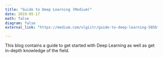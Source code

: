 ```yaml
---
title: "Guide to Deep Learning (Medium)"
date: 2019-05-17
math: false
diagram: false
external_link: "https://medium.com/vlgiitr/guide-to-deep-learning-585bfcad0b43"

---
```

This blog contains a guide to get started with Deep Learning as well as get in-depth knowledge of the field.


